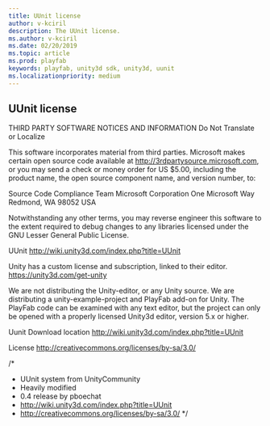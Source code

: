 ```yaml
---
title: UUnit license
author: v-kciril
description: The UUnit license.
ms.author: v-kciril
ms.date: 02/20/2019
ms.topic: article
ms.prod: playfab
keywords: playfab, unity3d sdk, unity3d, uunit
ms.localizationpriority: medium
---
```


## UUnit license ##

THIRD PARTY SOFTWARE NOTICES AND INFORMATION
Do Not Translate or Localize

This software incorporates material from third parties. Microsoft makes certain 
open source code available at http://3rdpartysource.microsoft.com, or you may 
send a check or money order for US $5.00, including the product name, the open 
source component name, and version number, to:

Source Code Compliance Team
Microsoft Corporation
One Microsoft Way
Redmond, WA 98052
USA

Notwithstanding any other terms, you may reverse engineer this software to the 
extent required to debug changes to any libraries licensed under the GNU Lesser 
General Public License.


UUnit
http://wiki.unity3d.com/index.php?title=UUnit


Unity has a custom license and subscription, linked to their editor.
https://unity3d.com/get-unity

We are not distributing the Unity-editor, or any Unity source.
We are distributing a unity-example-project and PlayFab add-on for Unity.
The PlayFab code can be examined with any text editor, but the project can only be opened with a properly licensed Unity3d editor, version 5.x or higher.

Uunit Download location
http://wiki.unity3d.com/index.php?title=UUnit

License
http://creativecommons.org/licenses/by-sa/3.0/

/*
 * UUnit system from UnityCommunity
 * Heavily modified
 * 0.4 release by pboechat
 * http://wiki.unity3d.com/index.php?title=UUnit
 * http://creativecommons.org/licenses/by-sa/3.0/
*/
